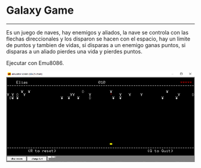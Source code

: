 # Galaxy Game

---

Es un juego de naves, hay enemigos y aliados, la nave se controla con las flechas direccionales y los disparon se hacen con el espacio, hay un limite de puntos y tambien de vidas, si disparas a un enemigo ganas puntos, si disparas a un aliado pierdes una vida y pierdes puntos.

Ejecutar con Emu8086.

![Galaxy%20Game/Untitled.png](Galaxy%20Game/Untitled.png)
